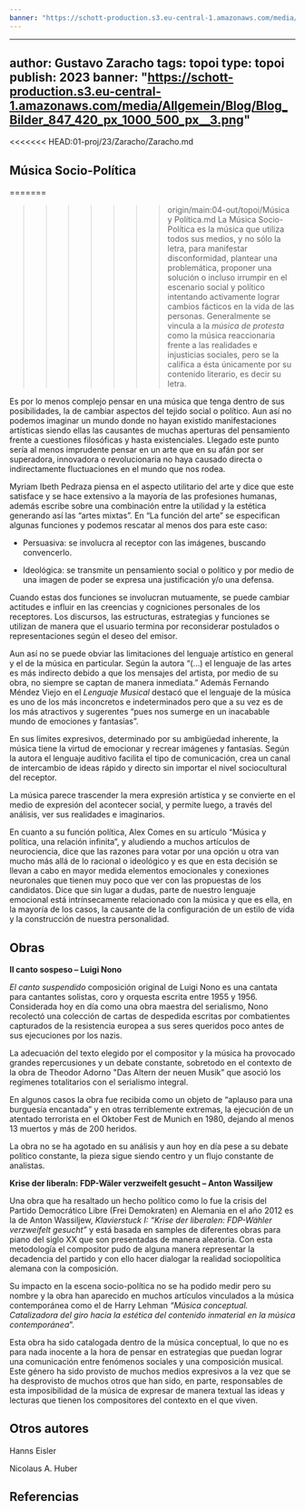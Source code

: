 ```yaml
---
banner: "https://schott-production.s3.eu-central-1.amazonaws.com/media/Allgemein/Blog/Blog_Bilder_847_420_px_1000_500_px__3.png"
---
```



---
author: Gustavo Zaracho
tags: topoi 
type: topoi
publish: 2023
banner: "https://schott-production.s3.eu-central-1.amazonaws.com/media/Allgemein/Blog/Blog_Bilder_847_420_px_1000_500_px__3.png"
---

<<<<<<< HEAD:01-proj/23/Zaracho/Zaracho.md
         

## Música Socio-Política

=======
>>>>>>> origin/main:04-out/topoi/Música y Política.md
La Música Socio-Política es la música que utiliza todos sus medios, y no sólo la letra, para manifestar disconformidad, plantear una problemática, proponer una solución o incluso irrumpir en el escenario social y político intentando activamente lograr cambios fácticos en la vida de las personas. Generalmente se vincula a la _música de protesta_ como la música reaccionaria frente a las realidades e injusticias sociales, pero se la califica a ésta únicamente por su contenido literario, es decir su letra.

Es por lo menos complejo pensar en una música que tenga dentro de sus posibilidades, la de cambiar aspectos del tejido social o político. Aun así no podemos imaginar un mundo donde no hayan existido manifestaciones artísticas siendo ellas las causantes de muchas aperturas del pensamiento frente a cuestiones filosóficas y hasta existenciales. Llegado este punto sería al menos imprudente pensar en un arte que en su afán por ser superadora, innovadora o revolucionaria no haya causado directa o indirectamente fluctuaciones en el mundo que nos rodea.

Myriam Ibeth Pedraza piensa en el aspecto utilitario del arte y dice que este satisface y se hace extensivo a la mayoría de las profesiones humanas, además escribe sobre una combinación entre la utilidad y la estética generando así las “artes mixtas”. En “La función del arte” se especifican algunas funciones y podemos rescatar al menos dos para este caso:

- Persuasiva: se involucra al receptor con las imágenes, buscando convencerlo.

- Ideológica: se transmite un pensamiento social o político y por medio de una imagen de poder se expresa una justificación y/o una defensa.

Cuando estas dos funciones se involucran mutuamente, se puede cambiar actitudes e influir en las creencias y cogniciones personales de los receptores. Los discursos, las estructuras, estrategias y funciones se utilizan de manera que el usuario termina por reconsiderar postulados o representaciones según el deseo del emisor.

Aun así no se puede obviar las limitaciones del lenguaje artístico en general y el de la música en particular. Según la autora “(…) el lenguaje de las artes es más indirecto debido a que los mensajes del artista, por medio de su obra, no siempre se captan de manera inmediata.” Además Fernando Méndez Viejo en el _Lenguaje Musical_ destacó que el lenguaje de la música es uno de los más inconcretos e indeterminados pero que a su vez es de los más atractivos y sugerentes “pues nos sumerge en un inacabable mundo de emociones y fantasías”.

En sus límites expresivos, determinado por su ambigüedad inherente, la música tiene la virtud de emocionar y recrear imágenes y fantasías. Según la autora el lenguaje auditivo facilita el tipo de comunicación, crea un canal de intercambio de ideas rápido y directo sin importar el nivel sociocultural del receptor.

La música parece trascender la mera expresión artística y se convierte en el medio de expresión del acontecer social, y permite luego, a través del análisis, ver sus realidades e imaginarios.

En cuanto a su función política, Alex Comes en su artículo “Música y política, una relación infinita”, y aludiendo a muchos artículos de neurociencia, dice que las razones para votar por una opción u otra van mucho más allá de lo racional o ideológico y es que en esta decisión se llevan a cabo en mayor medida elementos emocionales y conexiones neuronales que tienen muy poco que ver con las propuestas de los candidatos. Dice que sin lugar a dudas, parte de nuestro lenguaje emocional está intrínsecamente relacionado con la música y que es ella, en la mayoría de los casos, la causante de la configuración de un estilo de vida y la construcción de nuestra personalidad.

## Obras

**Il canto sospeso – Luigi Nono**

_El canto suspendido_ composición original de Luigi Nono es una cantata para cantantes solistas, coro y orquesta escrita entre 1955 y 1956. Considerada hoy en día como una obra maestra del serialismo, Nono recolectó una colección de cartas de despedida escritas por combatientes capturados de la resistencia europea a sus seres queridos poco antes de sus ejecuciones por los nazis.

La adecuación del texto elegido por el compositor y la música ha provocado grandes repercusiones y un debate constante, sobretodo en el contexto de la obra de Theodor Adorno "Das Altern der neuen Musik” que asoció los regímenes totalitarios con el serialismo integral.

En algunos casos la obra fue recibida como un objeto de “aplauso para una burguesía encantada” y en otras terriblemente extremas, la ejecución de un atentado terrorista en el Oktober Fest de Munich en 1980, dejando al menos 13 muertos y más de 200 heridos.

La obra no se ha agotado en su análisis y aun hoy en día pese a su debate político constante, la pieza sigue siendo centro y un flujo constante de analistas.

**Krise der liberaln: FDP-Wäler verzweifelt gesucht – Anton Wassiljew**

Una obra que ha resaltado un hecho político como lo fue la crisis del Partido Democrático Libre (Frei Demokraten) en Alemania en el año 2012 es la de Anton Wassiljew, _Klavierstuck I: “Krise der liberalen: FDP-Wähler verzweifelt gesucht”_ y está basada en samples de diferentes obras para piano del siglo XX que son presentadas de manera aleatoria. Con esta metodología el compositor pudo de alguna manera representar la decadencia del partido y con ello hacer dialogar la realidad sociopolítica alemana con la composición.

Su impacto en la escena socio-política no se ha podido medir pero su nombre y la obra han aparecido en muchos artículos vinculados a la música contemporánea como el de Harry Lehman _“Música conceptual. Catalizadora del giro hacia la estética del contenido inmaterial en la música contemporánea_”.

Esta obra ha sido catalogada dentro de la música conceptual, lo que no es para nada inocente a la hora de pensar en estrategias que puedan lograr una comunicación entre fenómenos sociales y una composición musical. Este género ha sido provisto de muchos medios expresivos a la vez que se ha desprovisto de muchos otros que han sido, en parte, responsables de esta imposibilidad de la música de expresar de manera textual las ideas y lecturas que tienen los compositores del contexto en el que viven.


## Otros autores

Hanns Eisler

Nicolaus A. Huber


## Referencias
